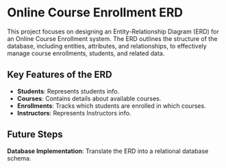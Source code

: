 # Online Course Enrollment ERD

This project focuses on designing an Entity-Relationship Diagram (ERD) for an Online Course Enrollment system. The ERD outlines the structure of the database, including entities, attributes, and relationships, to effectively manage course enrollments, students, and related data.

## Key Features of the ERD
- **Students**: Represents students info.
- **Courses**: Contains details about available courses.
- **Enrollments**: Tracks which students are enrolled in which courses.
- **Instructors**: Represents Instructors info.


## Future Steps
**Database Implementation**: Translate the ERD into a relational database schema.
